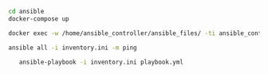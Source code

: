 ```bash
cd ansible
docker-compose up
```

```bash
docker exec -w /home/ansible_controller/ansible_files/ -ti ansible_controller bash
```

```bash
ansible all -i inventory.ini -m ping
```

```bash
   ansible-playbook -i inventory.ini playbook.yml
```
